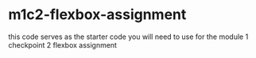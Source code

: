 # m1c2-flexbox-assignment
 this code serves as the starter code you will need to use for the module 1 checkpoint 2 flexbox assignment